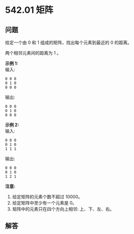 # 542.01 矩阵

## 问题

给定一个由 0 和 1 组成的矩阵，找出每个元素到最近的 0 的距离。

两个相邻元素间的距离为 1 。

**示例 1:**   
输入:

```
0 0 0
0 1 0
0 0 0

```

输出:

```
0 0 0
0 1 0
0 0 0

```

**示例 2:**   
输入:

```
0 0 0
0 1 0
1 1 1

```

输出:

```
0 0 0
0 1 0
1 2 1

```

**注意:**

1. 给定矩阵的元素个数不超过 10000。
2. 给定矩阵中至少有一个元素是 0。
3. 矩阵中的元素只在四个方向上相邻: 上、下、左、右。



## 解答

